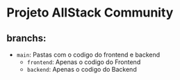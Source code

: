 # Projeto AllStack Community

## branchs:
  - `main`: Pastas com o codigo do frontend e backend
    - `frontend`: Apenas o codigo do Frontend
    - `backend`: Apenas o codigo do Backend 